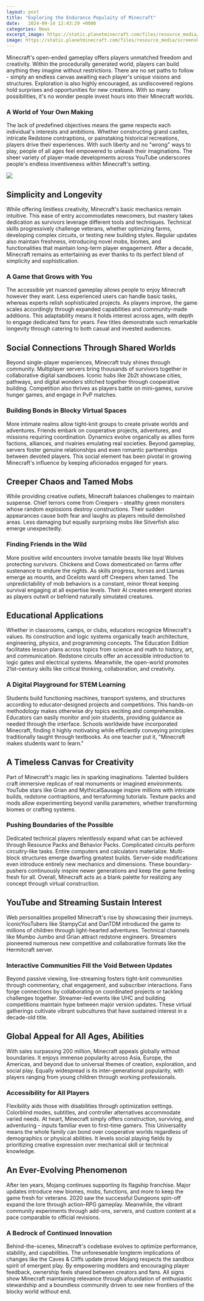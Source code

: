 ```yaml
---
layout: post
title: "Exploring the Endurance Populaity of Minecraft"
date:   2024-09-14 12:43:29 +0000
categories: News
excerpt_image: https://static.planetminecraft.com/files/resource_media/screenshot/1243/2012-10-28_180359_3974647_lrg.jpg
image: https://static.planetminecraft.com/files/resource_media/screenshot/1243/2012-10-28_180359_3974647_lrg.jpg
---
```



Minecraft's open-ended gameplay offers players unmatched freedom and creativity. Within the procedurally generated world, players can build anything they imagine without restrictions. There are no set paths to follow - simply an endless canvas awaiting each player's unique visions and structures. Exploration is also highly encouraged, as undiscovered regions hold surprises and opportunities for new creations. With so many possibilities, it's no wonder people invest hours into their Minecraft worlds. 

### A World of Your Own Making

The lack of predefined objectives means the game respects each individual's interests and ambitions. Whether constructing grand castles, intricate Redstone contraptions, or painstaking historical recreations, players drive their experiences. With such liberty and no "wrong" ways to play, people of all ages feel empowered to unleash their imaginations. The sheer variety of player-made developments across YouTube underscores people's endless inventiveness within Minecraft's setting.


![](https://static.planetminecraft.com/files/resource_media/screenshot/1243/2012-10-28_180359_3974647_lrg.jpg)
## Simplicity and Longevity

While offering limitless creativity, Minecraft's basic mechanics remain intuitive. This ease of entry accommodates newcomers, but mastery takes dedication as survivors leverage different tools and techniques. Technical skills progressively challenge veterans, whether optimizing farms, developing complex circuits, or testing new building styles. Regular updates also maintain freshness, introducing novel mobs, biomes, and functionalities that maintain long-term player engagement. After a decade, Minecraft remains as entertaining as ever thanks to its perfect blend of simplicity and sophistication. 

### A Game that Grows with You

The accessible yet nuanced gameplay allows people to enjoy Minecraft however they want. Less experienced users can handle basic tasks, whereas experts relish sophisticated projects. As players improve, the game scales accordingly through expanded capabilities and community-made additions. This adaptability means it holds interest across ages, with depth to engage dedicated fans for years. Few titles demonstrate such remarkable longevity through catering to both casual and invested audiences.

## Social Connections Through Shared Worlds

Beyond single-player experiences, Minecraft truly shines through community. Multiplayer servers bring thousands of survivors together in collaborative digital sandboxes. Iconic hubs like 2b2t showcase cities, pathways, and digital wonders stitched together through cooperative building. Competition also thrives as players battle on mini-games, survive hunger games, and engage in PvP matches. 

### Building Bonds in Blocky Virtual Spaces 

More intimate realms allow tight-knit groups to create private worlds and adventures. Friends embark on cooperative projects, adventures, and missions requiring coordination. Dynamics evolve organically as allies form factions, alliances, and rivalries emulating real societies. Beyond gameplay, servers foster genuine relationships and even romantic partnerships between devoted players. This social element has been pivotal in growing Minecraft's influence by keeping aficionados engaged for years.

## Creeper Chaos and Tamed Mobs  

While providing creative outlets, Minecraft balances challenges to maintain suspense. Chief terrors come from Creepers - stealthy green monsters whose random explosions destroy constructions. Their sudden appearances cause both fear and laughs as players rebuild demolished areas. Less damaging but equally surprising mobs like Silverfish also emerge unexpectedly.

### Finding Friends in the Wild

More positive wild encounters involve tamable beasts like loyal Wolves protecting survivors. Chickens and Cows domesticated on farms offer sustenance to endure the nights. As skills progress, horses and Llamas emerge as mounts, and Ocelots ward off Creepers when tamed. The unpredictability of mob behaviors is a constant, minor threat keeping survival engaging at all expertise levels. Their AI creates emergent stories as players outwit or befriend naturally simulated creatures.

## Educational Applications

Whether in classrooms, camps, or clubs, educators recognize Minecraft's values. Its construction and logic systems organically teach architecture, engineering, physics, and programming concepts. The Education Edition facilitates lesson plans across topics from science and math to history, art, and communication. Redstone circuits offer an accessible introduction to logic gates and electrical systems. Meanwhile, the open-world promotes 21st-century skills like critical thinking, collaboration, and creativity.

### A Digital Playground for STEM Learning 

Students build functioning machines, transport systems, and structures according to educator-designed projects and competitions. This hands-on methodology makes otherwise dry topics exciting and comprehensible. Educators can easily monitor and join students, providing guidance as needed through the interface. Schools worldwide have incorporated Minecraft, finding it highly motivating while efficiently conveying principles traditionally taught through textbooks. As one teacher put it, "Minecraft makes students want to learn."

## A Timeless Canvas for Creativity

Part of Minecraft's magic lies in sparking imaginations. Talented builders craft immersive replicas of real monuments or imagined environments. YouTube stars like Grian and MythicalSausage inspire millions with intricate builds, redstone contraptions, and terraforming tutorials. Texture packs and mods allow experimenting beyond vanilla parameters, whether transforming biomes or crafting systems. 

### Pushing Boundaries of the Possible

Dedicated technical players relentlessly expand what can be achieved through Resource Packs and Behavior Packs. Complicated circuits perform circuitry-like tasks. Entire computers and calculators materialize. Multi-block structures emerge dwarfing greatest builds. Server-side modifications even introduce entirely new mechanics and dimensions. These boundary-pushers continuously inspire newer generations and keep the game feeling fresh for all. Overall, Minecraft acts as a blank palette for realizing any concept through virtual construction.

## YouTube and Streaming Sustain Interest

Web personalities propelled Minecraft's rise by showcasing their journeys. IconicYouTubers like StampyCat and DanTDM introduced the game to millions of children through light-hearted adventures. Technical channels like Mumbo Jumbo and Grian attract redstone engineers. Streamers pioneered numerous new competitive and collaborative formats like the Hermitcraft server. 

### Interactive Communities Fill the Void Between Updates  

Beyond passive viewing, live-streaming fosters tight-knit communities through commentary, chat engagement, and subscriber interactions. Fans forge connections by collaborating on coordinated projects or tackling challenges together. Streamer-led events like UHC and building competitions maintain hype between major version updates. These virtual gatherings cultivate vibrant subcultures that have sustained interest in a decade-old title.

## Global Appeal for All Ages, Abilities

With sales surpassing 200 million, Minecraft appeals globally without boundaries. It enjoys immense popularity across Asia, Europe, the Americas, and beyond due to universal themes of creation, exploration, and social play. Equally widespread is its inter-generational popularity, with players ranging from young children through working professionals.

### Accessibility for All Players

Flexibility aids those with disabilities through optimization settings. Colorblind modes, subtitles, and controller alternatives accommodate varied needs. At heart, Minecraft simply offers construction, surviving, and adventuring - inputs familiar even to first-time gamers. This Universality means the whole family can bond over cooperative worlds regardless of demographics or physical abilities. It levels social playing fields by prioritizing creative expression over mechanical skill or technical knowledge.

## An Ever-Evolving Phenomenon

After ten years, Mojang continues supporting its flagship franchise. Major updates introduce new biomes, mobs, functions, and more to keep the game fresh for veterans. 2020 saw the successful Dungeons spin-off expand the lore through action-RPG gameplay. Meanwhile, the vibrant community experiments through add-ons, servers, and custom content at a pace comparable to official revisions. 

### A Bedrock of Continued Innovation

Behind-the-scenes, Minecraft's codebase evolves to optimize performance, stability, and capabilities. The unforeseeable longterm implications of changes like the Caves & Cliffs update prove Mojang respects the sandbox spirit of emergent play. By empowering modders and encouraging player feedback, ownership feels shared between creators and fans. All signs show Minecraft maintaining relevance through afoundation of enthusiastic stewardship and a boundless community driven to see new frontiers of the blocky world without end.
